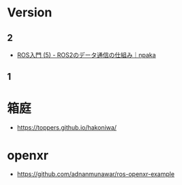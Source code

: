 # Version

## 2

- [ROS入門 (5) - ROS2のデータ通信の仕組み｜npaka](https://note.com/npaka/n/ne222761018ab)

## 1

# 箱庭

- https://toppers.github.io/hakoniwa/

# openxr

- https://github.com/adnanmunawar/ros-openxr-example
